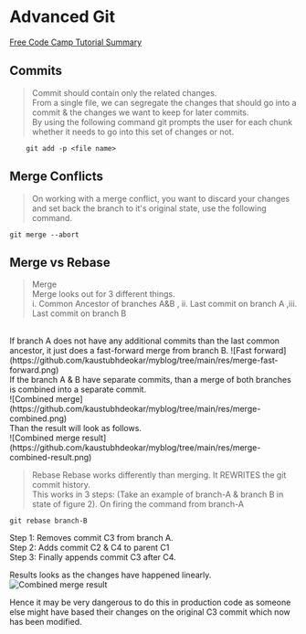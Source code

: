 # Advanced Git
[Free Code Camp Tutorial Summary](https://www.youtube.com/watch?v=Uszj_k0DGsg)

 ## Commits
> Commit should contain only the related changes. <br>
> From a single file, we can segregate the changes that should go into a commit & the changes we want to keep for later commits.<br> 
> By using the following command git prompts the user for each chunk whether it needs to go into this set of changes or not.
```
    git add -p <file name>
```

## Merge Conflicts

> On working with a merge conflict, you want to discard your changes and set back the branch to it's original state, use the following command.
```
git merge --abort
```

## Merge vs Rebase

> Merge <br>
Merge looks out for 3 different things.<br>
i. Common Ancestor of branches A&B , ii. Last commit on branch A ,iii. Last commit on branch B
<br>
If branch A does not have any additional commits than the last common ancestor, it just does a fast-forward merge from branch B. 
![Fast forward](https://github.com/kaustubhdeokar/myblog/tree/main/res/merge-fast-forward.png)
<br>
If the branch A & B have separate commits, than a merge of both branches is combined into a separate commit.<br>
![Combined merge](https://github.com/kaustubhdeokar/myblog/tree/main/res/merge-combined.png)
<br> Than the result will look as follows. <br>
![Combined merge result](https://github.com/kaustubhdeokar/myblog/tree/main/res/merge-combined-result.png)

> Rebase
Rebase works differently than merging. It REWRITES the git commit history. <br>
This works in 3 steps:
(Take an example of branch-A & branch B in state of figure 2). On firing the command from branch-A
```
git rebase branch-B
```
Step 1: Removes commit C3 from branch A.<br>
Step 2: Adds commit C2 & C4 to parent C1<br>
Step 3: Finally appends commit C3 after C4. <br>

Results looks as the changes have happened linearly.<br>
![Combined merge result](https://github.com/kaustubhdeokar/myblog/tree/main/res/rebase-result.png)

Hence it may be very dangerous to do this in production code as someone else might have based their changes on the original C3 commit which now has been modified. 